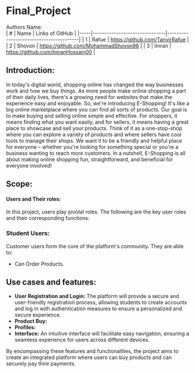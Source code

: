 # Final_Project

Authors Name:
</br>
|   # |              Name             | Links of GitHub                        |
|-----|-------------------------------|----------------------------------------|
|   1 | Rafue                         | https://github.com/TanvirRafue         |
|   2 | Shovon                        | https://github.com/MohammadShovon96    |
|   3 | Imran                         | https://github.com/ImranHossain00      |

## Introduction:
In today's digital world, shopping online has changed the way businesses work and how we buy things. As more people make online shopping a part of their daily lives, there's a growing need for websites that make the experience easy and enjoyable.
So, we're introducing E-Shopping! It's like a big online marketplace where you can find all sorts of products. Our goal is to make buying and selling online simple and effective. For shoppers, it means finding what you want easily, and for sellers, it means having a great place to showcase and sell your products. Think of it as a one-stop-shop where you can explore a variety of products and where sellers have cool tools to manage their shops. We want it to be a friendly and helpful place for everyone – whether you're looking for something special or you're a business wanting to reach more customers. In a nutshell, E-Shopping is all about making online shopping fun, straightforward, and beneficial for everyone involved!

## Scope:
#### Users and Their roles:
In this project, users play pivotal roles. The following are the key user roles and their corresponding functions:

### Student Users:
Customer users form the core of the platform's community. They are able to:
- Can Order Products.
        
## Use cases and features:
- <b>User Registration and Login:</b> The platform will provide a secure and user-friendly registration process, allowing students to create accounts and log in with authentication measures to ensure a personalized and secure experience.
- <b>Product Buy:</b>
- <b>Profiles:</b>
- <b>Interface:</b> An intuitive interface will facilitate easy navigation, ensuring a seamless experience for users across different devices.

By encompassing these features and functionalities, the project aims to create an integrated platform where users can buy products and can securely pay thire payments.
